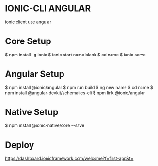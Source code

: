 # IONIC-CLI ANGULAR
 ionic client use angular
 
# Core Setup
$ npm install -g ionic
$ ionic start name blank
$ cd name 
$ ionic serve

# Angular Setup
$ npm install @ionic/angular
$ npm run build
$ ng new name
$ cd name
$ npm install @angular-devkit/schematics-cli
$ npm link @ionic/angular

# Native Setup
$ npm install @ionic-native/core --save

# Deploy
https://dashboard.ionicframework.com/welcome?f=first-app&t=
